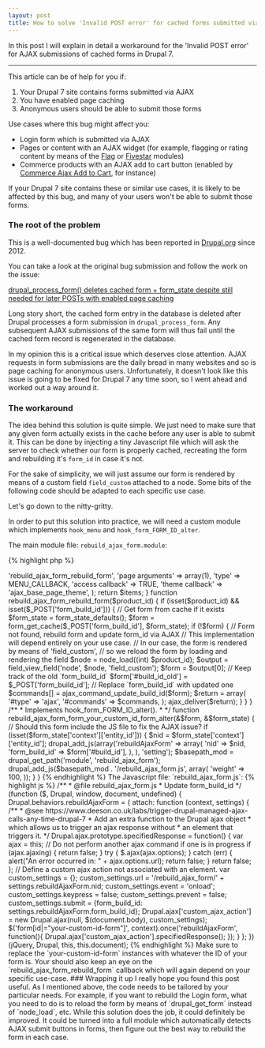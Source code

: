 ```yaml
---
layout: post
title: How to solve 'Invalid POST error' for cached forms submitted via AJAX in Drupal 7
---
```


In this post I will explain in detail a workaround for the 'Invalid POST error' for AJAX submissions of cached forms in Drupal 7.

-----

This article can be of help for you if:

1. Your Drupal 7 site contains forms submitted via AJAX
2. You have enabled page caching
3. Anonymous users should be able to submit those forms

Use cases where this bug might affect you:

* Login form which is submitted via AJAX
* Pages or content with an AJAX widget (for example, flagging or rating content by means of the [Flag](https://www.drupal.org/project/flag) or [Fivestar](https://www.drupal.org/project/fivestar) modules)
* Commerce products with an AJAX add to cart button (enabled by [Commerce Ajax Add to Cart](https://www.drupal.org/project/dc_ajax_add_cart), for instance)

If your Drupal 7 site contains these or similar use cases, it is likely to be affected by this bug, and many of your users won't be able to submit those forms.

### The root of the problem

This is a well-documented bug which has been reported in [Drupal.org](http://www.drupal.org) since 2012.

You can take a look at the original bug submission and follow the work on the issue:

[drupal\_process\_form() deletes cached form + form_state despite still needed for later POSTs with enabled page caching](https://www.drupal.org/node/1694574)

Long story short, the cached form entry in the database is deleted after Drupal processes a form submission in `drupal_process_form`.  Any subsequent AJAX submissions of the same form will thus fail until the cached form record is regenerated in the database.

In my opinion this is a critical issue which deserves close attention.  AJAX requests in form submissions are the daily bread in many websites and so is page caching for anonymous users. Unfortunately, it doesn't look like this issue is going to be fixed for Drupal 7 any time soon, so I went ahead and worked out a way around it.

### The workaround

The idea behind this solution is quite simple. We just need to make sure that any given form actually exists in the cache before any user is able to submit it.  This can be done by injecting a tiny Javascript file which will ask the server to check whether our form is properly cached, recreating the form and rebuilding it's `form_id` in case it's not.

For the sake of simplicity, we will just assume our form is rendered by means of a custom field `field_custom` attached to a node.  Some bits of the following code should be adapted to each specific use case.

Let's go down to the nitty-gritty.

In order to put this solution into practice, we will need a custom module which implements `hook_menu` and `hook_form_FORM_ID_alter`.

The main module file: `rebuild_ajax_form.module`:

{% highlight php %}
<?php
/**
 * Implements hook_menu().
 *
 */
function rebuild_ajax_form_menu() {
  $items['rebuild_ajax_form'] = array(
    'page callback' => 'rebuild_ajax_form_rebuild_form',
    'page arguments' => array(1),
    'type' => MENU_CALLBACK,
    'access callback' => TRUE,
    'theme callback' => 'ajax_base_page_theme',
  );
	return $items;
}

function rebuild_ajax_form_rebuild_form($product_id) {
  if (isset($product_id) && isset($_POST['form_build_id'])) {
    // Get form from cache if it exists
    $form_state = form_state_defaults();
    $form = form_get_cache($_POST['form_build_id'], $form_state);
    if (!$form) {
      // Form not found, rebuild form and update form_id via AJAX
      // This implementation will depend entirely on your use case.
      // In our case, the form is rendered by means of 'field_custom',
      // so we reload the form by loading and rendering the field
      $node = node_load((int) $product_id);
      $output = field_view_field('node', $node, 'field_custom');
      $form = $output[0];
      // Keep track of the old `form_build_id`
      $form['#build_id_old'] = $_POST['form_build_id'];
      // Replace `form_build_id` with updated one
      $commands[] = ajax_command_update_build_id($form);
      $return = array(
        '#type' => 'ajax',
        '#commands' => $commands,
      );
      ajax_deliver($return);
    }
  }
}

/**
 * Implements hook_form_FORM_ID_alter().
 *
 */
function rebuild_ajax_form_form_your_custom_id_form_alter(&$form, &$form_state) {
  // Should this form include the JS file to fix the AJAX issue?
  if (isset($form_state['context']['entity_id'])) {
    $nid = $form_state['context']['entity_id'];
    drupal_add_js(array('rebuildAjaxForm' => array(
      'nid' => $nid,
      'form_build_id' => $form['#build_id'],
      ),
    ), 'setting');
    $basepath_mod = drupal_get_path('module', 'rebuild_ajax_form');
    drupal_add_js($basepath_mod . '/rebuild_ajax_form.js', array(
      'weight' => 100,
      ));
  }
}
{% endhighlight %}

The Javascript file: `rebuild_ajax_form.js`:

{% highlight js %}
/**
 * @file rebuild_ajax_form.js
 * Update form_build_id
 */
(function ($, Drupal, window, document, undefined) {
  Drupal.behaviors.rebuildAjaxForm = {
    attach: function (context, settings) {
   /**
     * @see https://www.deeson.co.uk/labs/trigger-drupal-managed-ajax-calls-any-time-drupal-7
     * Add an extra function to the Drupal ajax object
     * which allows us to trigger an ajax response without
     * an element that triggers it.
     */
      Drupal.ajax.prototype.specifiedResponse = function() {
        var ajax = this;
        // Do not perform another ajax command if one is in progress
        if (ajax.ajaxing) {
          return false;
        }
        try {
          $.ajax(ajax.options);
        }
        catch (err) {
          alert("An error occurred in: " + ajax.options.url);
          return false;
        }
        return false;
      };

      // Define a custom ajax action not associated with an element.
      var custom_settings = {};
      custom_settings.url = '/rebuild_ajax_form/' + settings.rebuildAjaxForm.nid;
      custom_settings.event = 'onload';
      custom_settings.keypress = false;
      custom_settings.prevent = false;
      custom_settings.submit = {form_build_id: settings.rebuildAjaxForm.form_build_id};
      Drupal.ajax['custom_ajax_action'] = new Drupal.ajax(null, $(document.body), custom_settings);

      $('form[id|="your-custom-id-form"]', context).once('rebuildAjaxForm', function(){
        Drupal.ajax['custom_ajax_action'].specifiedResponse();
      });
    }
  };
})(jQuery, Drupal, this, this.document);
{% endhighlight %}

Make sure to replace the `your-custom-id-form` instances with whatever the ID of your form is.

Your should also keep an eye on the `rebuild_ajax_form_rebuild_form` callback which will again depend on your specific use-case.

### Wrapping it up

I really hope you found this post useful.  As I mentioned above, the code needs to be tailored by your particular needs.  For example, if you want to rebuild the Login form, what you need to do is to reload the form by means of `drupal_get_form` instead of `node_load`, etc.

While this solution does the job, it could definitely be improved.  It could be turned into a full module which automatically detects AJAX submit buttons in forms, then figure out the best way to rebuild the form in each case.
